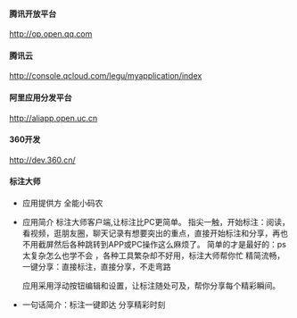 #### **腾讯开放平台**
http://op.open.qq.com
#### 腾讯云
http://console.qcloud.com/legu/myapplication/index
#### 阿里应用分发平台
http://aliapp.open.uc.cn
#### 360开发  
http://dev.360.cn/




#### 标注大师
- 应用提供方 全能小码农
- 应用简介 
标注大师客户端,让标注比PC更简单。
指尖一触，开始标注：阅读，看视频，逛朋友圈，聊天记录有想要突出的重点，直接开始标注和分享，再也不用截屏然后各种跳转到APP或PC操作这么麻烦了。
简单的才是最好的：ps太复杂怎么也学不会 ，各种工具繁杂却不好用，标注大师帮你忙
精简流畅，一键分享：直接标注，直接分享，不走弯路


    应用采用浮动按钮编辑和设置，让标注随处可及，帮你分享每个精彩瞬间。
- 一句话简介：标注一键即达 分享精彩时刻